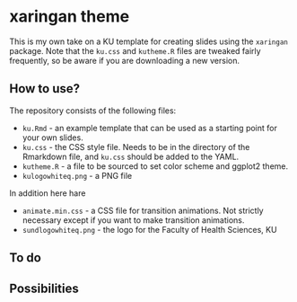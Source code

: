 # xaringan theme

This is my own take on a KU template for creating slides using the
`xaringan` package. Note that the `ku.css` and `kutheme.R` files are
tweaked fairly frequently, so be aware if you are downloading a new version.

## How to use?

The repository consists of the following files:

*   `ku.Rmd` - an example template that can be used as a starting point for your own slides.
*   `ku.css` - the CSS style file. Needs to be in the directory of the Rmarkdown file, and `ku.css` should be added to the YAML. 
*   `kutheme.R` - a file to be sourced to set color scheme and ggplot2 theme.
*   `kulogowhiteq.png` - a PNG file 

In addition here hare

*   `animate.min.css` - a CSS file for transition animations. Not strictly necessary except if you want to make transition animations.
*   `sundlogowhiteq.png` - the logo for the Faculty of Health Sciences, KU


## To do



## Possibilities
